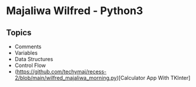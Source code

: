 # Majaliwa Wilfred - Python3
## Topics
- Comments
- Variables
- Data Structures
- Control Flow
- (https://github.com/techymaj/recess-2/blob/main/wilfred_majaliwa_morning.py)[Calculator App With TKInter]